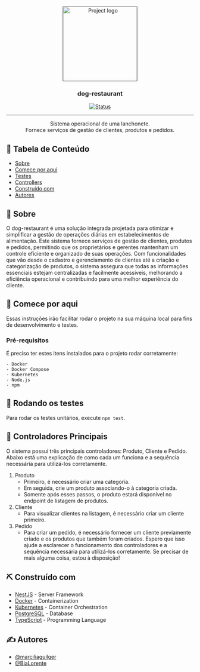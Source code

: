 <p align="center">
  <a href="" rel="noopener">
 <img width=200px height=200px src="https://i.imgur.com/6wj0hh6.jpg" alt="Project logo"></a>
</p>

<h3 align="center">dog-restaurant</h3>

<div align="center">

[![Status](https://img.shields.io/badge/status-active-success.svg)]()

</div>

---

<p align="center"> Sistema operacional de uma lanchonete.<br> 
Fornece serviços de gestão de clientes, produtos e pedidos.<br> 
</p>

## 📝 Tabela de Conteúdo

- [Sobre](#about)
- [Comece por aqui](#getting_started)
- [Testes](#tests)
- [Controllers](#controllers)
- [Construído com](#built_using)
- [Autores](#authors)

## 🧐 Sobre <a name = "about"></a>

O dog-restaurant é uma solução integrada projetada para otimizar e simplificar a gestão de operações diárias em estabelecimentos de alimentação. Este sistema fornece serviços de gestão de clientes, produtos e pedidos, permitindo que os proprietários e gerentes mantenham um controle eficiente e organizado de suas operações. Com funcionalidades que vão desde o cadastro e gerenciamento de clientes até a criação e categorização de produtos, o sistema assegura que todas as informações essenciais estejam centralizadas e facilmente acessíveis, melhorando a eficiência operacional e contribuindo para uma melhor experiência do cliente.

## 🏁 Comece por aqui <a name = "getting_started"></a>

Essas instruções irão facilitar rodar o projeto na sua máquina local para fins de desenvolvimento e testes.

### Pré-requisitos

É preciso ter estes itens instalados para o projeto rodar corretamente:

```
- Docker
- Docker Compose
- Kubernetes
- Node.js
- npm
```

## 🔧 Rodando os testes <a name = "tests"></a>

Para rodar os testes unitários, execute `npm test`.

## 📂 Controladores Principais <a name = "controllers"></a>

O sistema possui três principais controladores: Produto, Cliente e Pedido. Abaixo está uma explicação de como cada um funciona e a sequência necessária para utilizá-los corretamente.
1. Produto
   - Primeiro, é necessário criar uma categoria.
   - Em seguida, crie um produto associando-o à categoria criada.
   - Somente após esses passos, o produto estará disponível no endpoint de listagem de produtos.
2. Cliente
   - Para visualizar clientes na listagem, é necessário criar um cliente primeiro.
3. Pedido
   - Para criar um pedido, é necessário fornecer um cliente previamente criado e os produtos que também foram criados.
Espero que isso ajude a esclarecer o funcionamento dos controladores e a sequência necessária para utilizá-los corretamente. Se precisar de mais alguma coisa, estou à disposição!

## ⛏️ Construído com <a name = "built_using"></a>

- [NestJS](https://nestjs.com/) - Server Framework
- [Docker](https://www.docker.com) - Containerization
- [Kubernetes](https://kubernetes.io) - Container Orchestration
- [PostgreSQL](https://www.postgresql.org/) - Database
- [TypeScript](https://www.typescriptlang.org/) - Programming Language


## ✍️ Autores <a name = "authors"></a>

- [@marciliaguilger](https://github.com/marciliaguilger)
- [@BiaLorente](https://github.com/BiaLorente)

